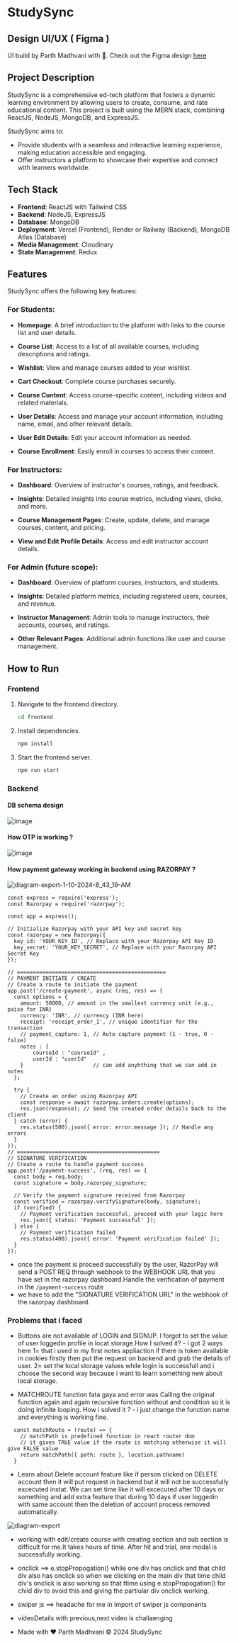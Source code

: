 # StudySync

## Design UI/UX ( Figma )
UI build by Parth Madhvani with 🤍.
Check out the Figma design [here](https://www.figma.com/design/0Umsb2bJ0JxMGowIjoTYcZ/StudySync?node-id=0-1&t=CH4UX9yXAudOoDQW-1)

## Project Description

StudySync is a comprehensive ed-tech platform that fosters a dynamic learning environment by allowing users to create, consume, and rate educational content. This project is built using the MERN stack, combining ReactJS, NodeJS, MongoDB, and ExpressJS.

StudySync aims to:

- Provide students with a seamless and interactive learning experience, making education accessible and engaging.
- Offer instructors a platform to showcase their expertise and connect with learners worldwide.

## Tech Stack

- **Frontend**: ReactJS with Tailwind CSS
- **Backend**: NodeJS, ExpressJS
- **Database**: MongoDB
- **Deployment**: Vercel (Frontend), Render or Railway (Backend), MongoDB Atlas (Database)
- **Media Management**: Cloudinary
- **State Management**: Redux


## Features

StudySync offers the following key features:

### For Students:

- **Homepage**: A brief introduction to the platform with links to the course list and user details.
  
- **Course List**: Access to a list of all available courses, including descriptions and ratings.
  
- **Wishlist**: View and manage courses added to your wishlist.
  
- **Cart Checkout**: Complete course purchases securely.
  
- **Course Content**: Access course-specific content, including videos and related materials.
  
- **User Details**: Access and manage your account information, including name, email, and other relevant details.
  
- **User Edit Details**: Edit your account information as needed.

- **Course Enrollment**: Easily enroll in courses to access their content.

### For Instructors:

- **Dashboard**: Overview of instructor's courses, ratings, and feedback.
  
- **Insights**: Detailed insights into course metrics, including views, clicks, and more.
  
- **Course Management Pages**: Create, update, delete, and manage courses, content, and pricing.
  
- **View and Edit Profile Details**: Access and edit instructor account details.

### For Admin (future scope):

- **Dashboard**: Overview of platform courses, instructors, and students.
  
- **Insights**: Detailed platform metrics, including registered users, courses, and revenue.
  
- **Instructor Management**: Admin tools to manage instructors, their accounts, courses, and ratings.
  
- **Other Relevant Pages**: Additional admin functions like user and course management.


## How to Run

### Frontend

1. Navigate to the frontend directory.
   ```bash
   cd frontend
   ```

2. Install dependencies.
   ```bash
   npm install
   ```

3. Start the frontend server.
   ```bash
   npm run start
   ```

### Backend

#### DB schema design

![image](./assets/db-schema.png)


#### How OTP is working ?
![image](./assets/otp-working.png)

#### How payment gateway working in backend using RAZORPAY ?
![diagram-export-1-10-2024-8_43_19-AM](./assets/payment-gateway-working.png)


```
const express = require('express');
const Razorpay = require('razorpay');

const app = express();

// Initialize Razorpay with your API key and secret key
const razorpay = new Razorpay({
  key_id: 'YOUR_KEY_ID', // Replace with your Razorpay API Key ID
  key_secret: 'YOUR_KEY_SECRET', // Replace with your Razorpay API Secret Key
});

// ===============================================
// PAYMENT INITIATE / CREATE
// Create a route to initiate the payment
app.post('/create-payment', async (req, res) => {
  const options = {
    amount: 50000, // amount in the smallest currency unit (e.g., paise for INR)
    currency: 'INR', // currency (INR here)
    receipt: 'receipt_order_1', // unique identifier for the transaction
    // payment_capture: 1, // Auto capture payment (1 - true, 0 - false)
    notes : {
        courseId : "courseId" ,
        userId : "userId"
    }                      // can add anyhthing that we can add in notes
  };

  try {
    // Create an order using Razorpay API
    const response = await razorpay.orders.create(options);
    res.json(response); // Send the created order details back to the client
  } catch (error) {
    res.status(500).json({ error: error.message }); // Handle any errors
  }
});
// =============================================
// SIGNATURE VERIFICATION
// Create a route to handle payment success
app.post('/payment-success', (req, res) => {
  const body = req.body;
  const signature = body.razorpay_signature;

  // Verify the payment signature received from Razorpay
  const verified = razorpay.verifySignature(body, signature);
  if (verified) {
    // Payment verification successful, proceed with your logic here
    res.json({ status: 'Payment successful' });
  } else {
    // Payment verification failed
    res.status(400).json({ error: 'Payment verification failed' });
  }
});

```

- once the payment is proceed successfully by the user, RazorPay will send a POST REQ through webhook to the WEBHOOK URL that you have set in the razorpay dashboard.Handle the verification of payment in the `/payment-success` route
- we have to add the "SIGNATURE VERIFICATION URL" in the webhook of the razorpay dashboard. 

### Problems that i faced
- Buttons are not available of LOGIN and SIGNUP. I forgot to set the value of user loggedin profile in locat storage.How I solved it? - i got 2 ways here 1= that i used in my first notes appliaction if there is token available in cookies firstly then put the request on backend and grab the details of user. 2= set the local storage values while login is successfull and i choose the second way because i want to learn something new about local storage.

- MATCHROUTE function fata gaya and error was Calling the original function again and again recursive function without and condition so it is doing infinite looping. How i solved it ? - i just change the function name and everything is working fine.

```
  const matchRoute = (route) => {
    // matchPath is predefined function in react router dom
    // it gives TRUE value if the route is matching otherwise it will give FALSE value
    return matchPath({ path: route }, location.pathname)
  }

```

- Learn about Delete account feature like if person clicked on DELETE account then it will put request in backend but it will not be successfully excecuted instat. We can set time like it will excecuted after 10 days or something and add extra feature that during 10 days if user loggedin with same account then the deletion of account process removed automatically.

![diagram-export](./assets/300307956-691687c7-1da7-4848-b975-c72a3242802c.png)

- working with edit/create course with creating section and sub section is difficult for me.It takes hours of time. After hit and trial, one modal is successfully working.

- onclick ==> e.stopPropogation() while one div has onclick and that child div also has onclick so when we clicking on the main div that time child div's onclick is also working so that ttime using e.stopPropogation() for child div to avoid this and giving the partiular div onclick working.

- swiper js ==> headache for me in import of swiper js components 

- videoDetails with previous,next video is challaenging 


- Made with ♥️ Parth Madhvani © 2024 StudySync